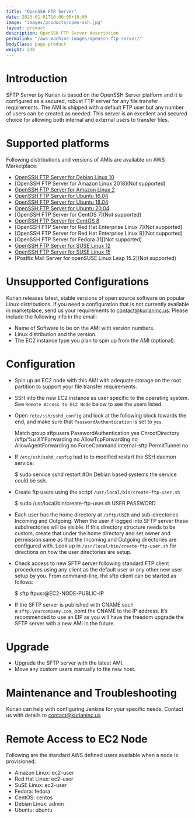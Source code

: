 ```yaml
---
title: "OpenSSH FTP Server"
date: 2023-01-01T10:00:00+10:00
image: "images/products/open-ssh.jpg"
layout: product
description: OpenSSH FTP Server description
permalink: "/aws-machine-images/openssh-ftp-server/"
bodyClass: page-product
weight: 240
---
```


Introduction
============

SFTP Server by Kurian is based on the OpenSSH Server platform and it is configured as a secured, robust FTP server for any file transfer requirements. The AMI is shipped with a default FTP user but any number of users can be created as needed. This server is an excellent and secured choice for allowing both internal and external users to transfer files.

[](https://github.com/kurianinc/ami-pub/wiki/OpenSSH-FTP-Server#supported-platforms)Supported platforms
=======================================================================================================

Following distributions and versions of AMIs are available on AWS Marketplace:

*   [OpenSSH FTP Server for Debian Linux 10](https://aws.amazon.com/marketplace/pp/prodview-blolmpx3zihuu?sr=0-1&ref_=beagle&applicationId=AWSMPContessa)
*   \[OpenSSH FTP Server for Amazon Linux 2018\](Not supported)
*   [OpenSSH FTP Server for Amazon Linux 2](https://aws.amazon.com/marketplace/pp/prodview-i46dajyqwaawq?sr=0-4&ref_=beagle&applicationId=AWSMPContessa)
*   [OpenSSH FTP Server for Ubuntu 16.04](https://aws.amazon.com/marketplace/pp/prodview-3fkft5jyqut7y?sr=0-3&ref_=beagle&applicationId=AWSMPContessa)
*   [OpenSSH FTP Server for Ubuntu 18.04](https://aws.amazon.com/marketplace/pp/prodview-g6zryyv6u3ao4?sr=0-2&ref_=beagle&applicationId=AWSMPContessa)
*   [OpenSSH FTP Server for Ubuntu 20.04](https://aws.amazon.com/marketplace/pp/prodview-qzjquia3bzra6?sr=0-6&ref_=beagle&applicationId=AWSMPContessa)
*   \[OpenSSH FTP Server for CentOS 7\](Not supported)
*   [OpenSSH FTP Server for CentOS 8](https://aws.amazon.com/marketplace/pp/prodview-wru3otqroji5k?sr=0-7&ref_=beagle&applicationId=AWSMPContessa)
*   \[OpenSSH FTP Server for Red Hat Enterprise Linux 7\](Not supported)
*   \[OpenSSH FTP Server for Red Hat Enterprise Linux 8\](Not supported)
*   \[OpenSSH FTP Server for Fedora 31\](Not supported)
*   [OpenSSH FTP Server for SUSE Linux 12](https://aws.amazon.com/marketplace/pp/prodview-qyu6ubq7gkglw?sr=0-5&ref_=beagle&applicationId=AWSMPContessa)
*   [OpenSSH FTP Server for SUSE Linux 15](https://aws.amazon.com/marketplace/pp/prodview-zqr4ybm5opjeu?sr=0-1&ref_=beagle&applicationId=AWSMPContessa)
*   \[Postfix Mail Server for openSUSE Linux Leap 15.2\](Not supported)

[](https://github.com/kurianinc/ami-pub/wiki/OpenSSH-FTP-Server#unsupported-configurations)Unsupported Configurations
=====================================================================================================================

Kurian releases latest, stable versions of open source software on popular Linux distributions. If you need a configuration that is not currently available in marketplace, send us your requirements to [contact@kurianinc.us](mailto:contact@kurianinc.us). Please include the following info in the email:

*   Name of Software to be on the AMI with version numbers.
*   Linux distribution and the version.
*   The EC2 instance type you plan to spin up from the AMI (optional).

[](https://github.com/kurianinc/ami-pub/wiki/OpenSSH-FTP-Server#configuration)Configuration
===========================================================================================

*   Spin up an EC2 node with this AMI with adequate storage on the root partition to support your file transfer requirements.
*   SSH into the new EC2 instance as user specific to the operating system. See `Remote Access to EC2 Node` below to see the users listed.
*   Open `/etc/ssh/sshd_config` and look at the following block towards the end, and make sure that `PasswordAuthentication` is set to `yes`.

    Match group sftpusers
      PasswordAuthentication yes
      ChrootDirectory /sftp/%u
      X11Forwarding no
      AllowTcpForwarding no
      AllowAgentForwarding no
      ForceCommand internal-sftp
      PermitTunnel no
    

*   If `/etc/ssh/sshd_config` had to to modified restart the SSH daemon service:

    $ sudo service sshd restart #On Debian based systems the service could be ssh.
    

*   Create ftp users using the script `/usr/local/bin/create-ftp-user.sh`

    $ sudo /usr/local/bin/create-ftp-user.sh USER PASSWORD
    

*   Each user has the home directory at `/sftp/USER` and sub-directories Incoming and Outgoing. When the user if logged into SFTP server these subdirectories will be visible. If this directory structure needs to be custom, create that under the home directory and set owner and permission same as that the Incoming and Outgoing directories are configured with. Look up in `/usr/local/bin/create-ftp-user.sh` for directions on how the user directories are setup.
*   Check access to new SFTP server following standard FTP client procedures using any client as the default user or any other new user setup by you. From command-line, the sftp client can be started as follows:

    $ sftp ftpusr@EC2-NODE-PUBLIC-IP
    

*   If the SFTP server is published with CNAME such a `sftp.yourcompany.com`, point the CNAME to the IP address. It’s recommended to use an EIP as you will have the freedom upgrade the SFTP server with a new AMI in the future.

[](https://github.com/kurianinc/ami-pub/wiki/OpenSSH-FTP-Server#upgrade)Upgrade
===============================================================================

*   Upgrade the SFTP server with the latest AMI.
*   Move any custom users manually to the new host.

[](https://github.com/kurianinc/ami-pub/wiki/OpenSSH-FTP-Server#maintenance-and-troubleshooting)Maintenance and Troubleshooting
===============================================================================================================================

Kurian can help with configuring Jenkins for your specific needs. Contact us with details to [contact@kurianinc.us](mailto:contact@kurianinc.us)

[](https://github.com/kurianinc/ami-pub/wiki/OpenSSH-FTP-Server#remote-access-to-ec2-node)Remote Access to EC2 Node
===================================================================================================================

Following are the standard AWS defined users available when a node is provisioned:

*   Amazon Linux: ec2-user
*   Red Hat Linux: ec2-user
*   SuSE Linux: ec2-user
*   Fedora: fedora
*   CentOS: centos
*   Debian Linux: admin
*   Ubuntu: ubuntu
